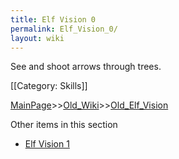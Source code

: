 ```yaml
---
title: Elf Vision 0
permalink: Elf_Vision_0/
layout: wiki
---
```

See and shoot arrows through trees.

[[Category: Skills]]

[MainPage](/keeperrl_wiki/ "wikilink")>>[Old_Wiki](/keeperrl_wiki/Old_Wiki "wikilink")>>[Old_Elf_Vision](/keeperrl_wiki/Old_Elf_Vision "wikilink")

Other items in this section
-    [Elf Vision 1](/keeperrl_wiki/Elf_Vision_1 "wikilink")
